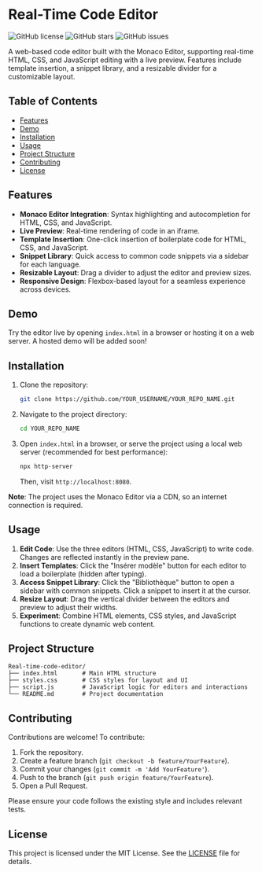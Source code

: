 # Real-Time Code Editor

![GitHub license](https://img.shields.io/badge/license-MIT-blue.svg)
![GitHub stars](https://img.shields.io/github/stars/Pcquifume/Real-time-code-editor?style=social)
![GitHub issues](https://img.shields.io/github/issues/Pcquifume/Real-time-code-editor)

A web-based code editor built with the Monaco Editor, supporting real-time HTML, CSS, and JavaScript editing with a live preview. Features include template insertion, a snippet library, and a resizable divider for a customizable layout.

## Table of Contents
- [Features](#features)
- [Demo](#demo)
- [Installation](#installation)
- [Usage](#usage)
- [Project Structure](#project-structure)
- [Contributing](#contributing)
- [License](#license)

## Features
- **Monaco Editor Integration**: Syntax highlighting and autocompletion for HTML, CSS, and JavaScript.
- **Live Preview**: Real-time rendering of code in an iframe.
- **Template Insertion**: One-click insertion of boilerplate code for HTML, CSS, and JavaScript.
- **Snippet Library**: Quick access to common code snippets via a sidebar for each language.
- **Resizable Layout**: Drag a divider to adjust the editor and preview sizes.
- **Responsive Design**: Flexbox-based layout for a seamless experience across devices.

## Demo
Try the editor live by opening `index.html` in a browser or hosting it on a web server. A hosted demo will be added soon!

## Installation
1. Clone the repository:
   ```bash
   git clone https://github.com/YOUR_USERNAME/YOUR_REPO_NAME.git
   ```
2. Navigate to the project directory:
   ```bash
   cd YOUR_REPO_NAME
   ```
3. Open `index.html` in a browser, or serve the project using a local web server (recommended for best performance):
   ```bash
   npx http-server
   ```
   Then, visit `http://localhost:8080`.

**Note**: The project uses the Monaco Editor via a CDN, so an internet connection is required.

## Usage
1. **Edit Code**: Use the three editors (HTML, CSS, JavaScript) to write code. Changes are reflected instantly in the preview pane.
2. **Insert Templates**: Click the "Insérer modèle" button for each editor to load a boilerplate (hidden after typing).
3. **Access Snippet Library**: Click the "Bibliothèque" button to open a sidebar with common snippets. Click a snippet to insert it at the cursor.
4. **Resize Layout**: Drag the vertical divider between the editors and preview to adjust their widths.
5. **Experiment**: Combine HTML elements, CSS styles, and JavaScript functions to create dynamic web content.

## Project Structure
```
Real-time-code-editor/
├── index.html       # Main HTML structure
├── styles.css       # CSS styles for layout and UI
├── script.js        # JavaScript logic for editors and interactions
└── README.md        # Project documentation
```

## Contributing
Contributions are welcome! To contribute:
1. Fork the repository.
2. Create a feature branch (`git checkout -b feature/YourFeature`).
3. Commit your changes (`git commit -m 'Add YourFeature'`).
4. Push to the branch (`git push origin feature/YourFeature`).
5. Open a Pull Request.

Please ensure your code follows the existing style and includes relevant tests.

## License
This project is licensed under the MIT License. See the [LICENSE](LICENSE) file for details.
